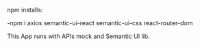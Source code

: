 npm installs:

-npm i axios semantic-ui-react semantic-ui-css react-router-dom

This App runs with APIs mock and Semantic UI lib.